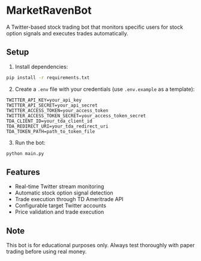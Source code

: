 # MarketRavenBot

A Twitter-based stock trading bot that monitors specific users for stock option signals and executes trades automatically.

## Setup

1. Install dependencies:
```bash
pip install -r requirements.txt
```

2. Create a `.env` file with your credentials (use `.env.example` as a template):
```
TWITTER_API_KEY=your_api_key
TWITTER_API_SECRET=your_api_secret
TWITTER_ACCESS_TOKEN=your_access_token
TWITTER_ACCESS_TOKEN_SECRET=your_access_token_secret
TDA_CLIENT_ID=your_tda_client_id
TDA_REDIRECT_URI=your_tda_redirect_uri
TDA_TOKEN_PATH=path_to_token_file
```

3. Run the bot:
```bash
python main.py
```

## Features
- Real-time Twitter stream monitoring
- Automatic stock option signal detection
- Trade execution through TD Ameritrade API
- Configurable target Twitter accounts
- Price validation and trade execution

## Note
This bot is for educational purposes only. Always test thoroughly with paper trading before using real money.

